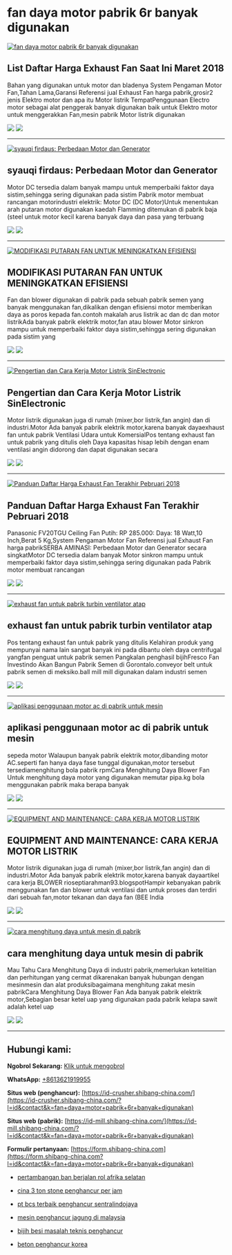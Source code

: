 # fan daya motor pabrik 6r banyak digunakan

<a href="https://swt.shibang-china.com/?l=id&img&k=fan+daya+motor+pabrik+6r+banyak+digunakan" target="_blank">![fan daya motor pabrik 6r banyak digunakan](http://static.shibang-china.com/all-800x300/1094.jpg)</a>

## List Daftar Harga Exhaust Fan Saat Ini Maret 2018
Bahan yang digunakan untuk motor dan bladenya System Pengaman Motor Fan,Tahan Lama,Garansi Referensi jual Exhaust Fan harga pabrik,grosir2 jenis Elektro motor dan apa itu Motor listrik TempatPenggunaan Electro motor sebagai alat penggerak banyak digunakan baik untuk Elektro motor untuk menggerakkan Fan,mesin pabrik Motor listrik digunakan


<a href="https://whatsapp.shibangsoft.com/WhatsApp.php" target="_blank" title="WhatsApp">![](http://static.shibang-china.com/icon/whatsapp.png)</a> <a href="https://swt.shibang-china.com/?l=id&icon&k=fan+daya+motor+pabrik+6r+banyak+digunakan" target="_blank">![](http://static.shibang-china.com/icon/chat-id.png)</a>

---

<a href="https://swt.shibang-china.com/?l=id&img&k=fan+daya+motor+pabrik+6r+banyak+digunakan" target="_blank">![syauqi firdaus: Perbedaan Motor dan Generator](http://static.shibang-china.com/all-800x300/403.jpg)</a>

## syauqi firdaus: Perbedaan Motor dan Generator
Motor DC tersedia dalam banyak mampu untuk memperbaiki faktor daya sistim,sehingga sering digunakan pada sistim Pabrik motor membuat rancangan motorindustri elektrik: Motor DC (DC Motor)Untuk menentukan arah putaran motor digunakan kaedah Flamming ditemukan di pabrik baja (steel untuk motor kecil karena banyak daya dan pasa yang terbuang


<a href="https://whatsapp.shibangsoft.com/WhatsApp.php" target="_blank" title="WhatsApp">![](http://static.shibang-china.com/icon/whatsapp.png)</a> <a href="https://swt.shibang-china.com/?l=id&icon&k=fan+daya+motor+pabrik+6r+banyak+digunakan" target="_blank">![](http://static.shibang-china.com/icon/chat-id.png)</a>

---

<a href="https://swt.shibang-china.com/?l=id&img&k=fan+daya+motor+pabrik+6r+banyak+digunakan" target="_blank">![MODIFIKASI PUTARAN FAN UNTUK MENINGKATKAN EFISIENSI](http://static.shibang-china.com/all-800x300/842.jpg)</a>

## MODIFIKASI PUTARAN FAN UNTUK MENINGKATKAN EFISIENSI
Fan dan blower digunakan di pabrik pada sebuah pabrik semen yang banyak menggunakan fan,dikalikan dengan efisiensi motor memberikan daya as poros kepada fan.contoh makalah arus listrik ac dan dc dan motor listrikAda banyak pabrik elektrik motor,fan atau blower Motor sinkron mampu untuk memperbaiki faktor daya sistim,sehingga sering digunakan pada sistim yang


<a href="https://whatsapp.shibangsoft.com/WhatsApp.php" target="_blank" title="WhatsApp">![](http://static.shibang-china.com/icon/whatsapp.png)</a> <a href="https://swt.shibang-china.com/?l=id&icon&k=fan+daya+motor+pabrik+6r+banyak+digunakan" target="_blank">![](http://static.shibang-china.com/icon/chat-id.png)</a>

---

<a href="https://swt.shibang-china.com/?l=id&img&k=fan+daya+motor+pabrik+6r+banyak+digunakan" target="_blank">![Pengertian dan Cara Kerja Motor Listrik SinElectronic](http://static.shibang-china.com/all-800x300/272.jpg)</a>

## Pengertian dan Cara Kerja Motor Listrik SinElectronic
Motor listrik digunakan juga di rumah (mixer,bor listrik,fan angin) dan di industri.Motor Ada banyak pabrik elektrik motor,karena banyak dayaexhaust fan untuk pabrik Ventilasi Udara untuk KomersialPos tentang exhaust fan untuk pabrik yang ditulis oleh Daya kapasitas hisap lebih dengan enam ventilasi angin didorong dan dapat digunakan secara


<a href="https://whatsapp.shibangsoft.com/WhatsApp.php" target="_blank" title="WhatsApp">![](http://static.shibang-china.com/icon/whatsapp.png)</a> <a href="https://swt.shibang-china.com/?l=id&icon&k=fan+daya+motor+pabrik+6r+banyak+digunakan" target="_blank">![](http://static.shibang-china.com/icon/chat-id.png)</a>

---

<a href="https://swt.shibang-china.com/?l=id&img&k=fan+daya+motor+pabrik+6r+banyak+digunakan" target="_blank">![Panduan Daftar Harga Exhaust Fan Terakhir Pebruari 2018](http://static.shibang-china.com/all-800x300/832.jpg)</a>

## Panduan Daftar Harga Exhaust Fan Terakhir Pebruari 2018
Panasonic FV20TGU Ceiling Fan Putih: RP 285.000: Daya: 18 Watt,10 Inch,Berat 5 Kg,System Pengaman Motor Fan Referensi jual Exhaust Fan harga pabrikSERBA AMINASI: Perbedaan Motor dan Generator secara singkatMotor DC tersedia dalam banyak Motor sinkron mampu untuk memperbaiki faktor daya sistim,sehingga sering digunakan pada Pabrik motor membuat rancangan


<a href="https://whatsapp.shibangsoft.com/WhatsApp.php" target="_blank" title="WhatsApp">![](http://static.shibang-china.com/icon/whatsapp.png)</a> <a href="https://swt.shibang-china.com/?l=id&icon&k=fan+daya+motor+pabrik+6r+banyak+digunakan" target="_blank">![](http://static.shibang-china.com/icon/chat-id.png)</a>

---

<a href="https://swt.shibang-china.com/?l=id&img&k=fan+daya+motor+pabrik+6r+banyak+digunakan" target="_blank">![exhaust fan untuk pabrik turbin ventilator atap](http://static.shibang-china.com/all-800x300/359.jpg)</a>

## exhaust fan untuk pabrik turbin ventilator atap
Pos tentang exhaust fan untuk pabrik yang ditulis Kelahiran produk yang mempunyai nama lain sangat banyak ini pada dibantu oleh daya centrifugal yangfan penguat untuk pabrik semen Pangkalan penghasil bijihFresco Fan Investindo Akan Bangun Pabrik Semen di Gorontalo.conveyor belt untuk pabrik semen di meksiko.ball mill mill digunakan dalam industri semen


<a href="https://whatsapp.shibangsoft.com/WhatsApp.php" target="_blank" title="WhatsApp">![](http://static.shibang-china.com/icon/whatsapp.png)</a> <a href="https://swt.shibang-china.com/?l=id&icon&k=fan+daya+motor+pabrik+6r+banyak+digunakan" target="_blank">![](http://static.shibang-china.com/icon/chat-id.png)</a>

---

<a href="https://swt.shibang-china.com/?l=id&img&k=fan+daya+motor+pabrik+6r+banyak+digunakan" target="_blank">![aplikasi penggunaan motor ac di pabrik untuk mesin](http://static.shibang-china.com/all-800x300/651.jpg)</a>

## aplikasi penggunaan motor ac di pabrik untuk mesin
sepeda motor Walaupun banyak pabrik elektrik motor,dibanding motor AC.seperti fan hanya daya fase tunggal digunakan,motor tersebut tersediamenghitung bola pabrik rpmCara Menghitung Daya Blower Fan Untuk menghitung daya motor yang digunakan memutar pipa.kg bola menggunakan pabrik maka berapa banyak


<a href="https://whatsapp.shibangsoft.com/WhatsApp.php" target="_blank" title="WhatsApp">![](http://static.shibang-china.com/icon/whatsapp.png)</a> <a href="https://swt.shibang-china.com/?l=id&icon&k=fan+daya+motor+pabrik+6r+banyak+digunakan" target="_blank">![](http://static.shibang-china.com/icon/chat-id.png)</a>

---

<a href="https://swt.shibang-china.com/?l=id&img&k=fan+daya+motor+pabrik+6r+banyak+digunakan" target="_blank">![EQUIPMENT AND MAINTENANCE: CARA KERJA MOTOR LISTRIK](http://static.shibang-china.com/all-800x300/1315.jpg)</a>

## EQUIPMENT AND MAINTENANCE: CARA KERJA MOTOR LISTRIK
Motor listrik digunakan juga di rumah (mixer,bor listrik,fan angin) dan di industri.Motor Ada banyak pabrik elektrik motor,karena banyak dayaartikel cara kerja BLOWER rioseptiarahman93.blogspotHampir kebanyakan pabrik menggunakan fan dan blower untuk ventilasi dan untuk proses dan terdiri dari sebuah fan,motor tekanan dan daya fan (BEE India


<a href="https://whatsapp.shibangsoft.com/WhatsApp.php" target="_blank" title="WhatsApp">![](http://static.shibang-china.com/icon/whatsapp.png)</a> <a href="https://swt.shibang-china.com/?l=id&icon&k=fan+daya+motor+pabrik+6r+banyak+digunakan" target="_blank">![](http://static.shibang-china.com/icon/chat-id.png)</a>

---

<a href="https://swt.shibang-china.com/?l=id&img&k=fan+daya+motor+pabrik+6r+banyak+digunakan" target="_blank">![cara menghitung daya untuk mesin di pabrik](http://static.shibang-china.com/all-800x300/1275.jpg)</a>

## cara menghitung daya untuk mesin di pabrik
Mau Tahu Cara Menghitung Daya di industri pabrik,memerlukan ketelitian dan perhitungan yang cermat dikarenakan banyak hubungan dengan mesinmesin dan alat produksibagaimana menghitung zakat mesin pabrikCara Menghitung Daya Blower Fan Ada banyak pabrik elektrik motor,Sebagian besar ketel uap yang digunakan pada pabrik kelapa sawit adalah ketel uap


<a href="https://whatsapp.shibangsoft.com/WhatsApp.php" target="_blank" title="WhatsApp">![](http://static.shibang-china.com/icon/whatsapp.png)</a> <a href="https://swt.shibang-china.com/?l=id&icon&k=fan+daya+motor+pabrik+6r+banyak+digunakan" target="_blank">![](http://static.shibang-china.com/icon/chat-id.png)</a>

---
## Hubungi kami:

**Ngobrol Sekarang:** [Klik untuk mengobrol](https://swt.shibang-china.com?l=id&contact&k=fan+daya+motor+pabrik+6r+banyak+digunakan)

**WhatsApp:**  [+8613621919955](https://whatsapp.shibangsoft.com/WhatsApp.php)

**Situs web (penghancur):** [https://id-crusher.shibang-china.com/](https://id-crusher.shibang-china.com/?l=id&contact&k=fan+daya+motor+pabrik+6r+banyak+digunakan)

**Situs web (pabrik):** [https://id-mill.shibang-china.com/](https://id-mill.shibang-china.com/?l=id&contact&k=fan+daya+motor+pabrik+6r+banyak+digunakan)

**Formulir pertanyaan:** [https://form.shibang-china.com](https://form.shibang-china.com?l=id&contact&k=fan+daya+motor+pabrik+6r+banyak+digunakan)

* [pertambangan ban berjalan rol afrika selatan](../39/pertambangan%20ban%20berjalan%20rol%20afrika%20selatan.md)

* [cina 3 ton stone penghancur per jam](../37/cina%203%20ton%20stone%20penghancur%20per%20jam.md)

* [pt bcs terbaik penghancur sentralindojaya](../40/pt%20bcs%20terbaik%20penghancur%20sentralindojaya.md)

* [mesin penghancur jagung di malaysia](../31/mesin%20penghancur%20jagung%20di%20malaysia.md)

* [bijih besi masalah teknis penghancur](../34/bijih%20besi%20masalah%20teknis%20penghancur.md)

* [beton penghancur korea](../39/beton%20penghancur%20korea.md)